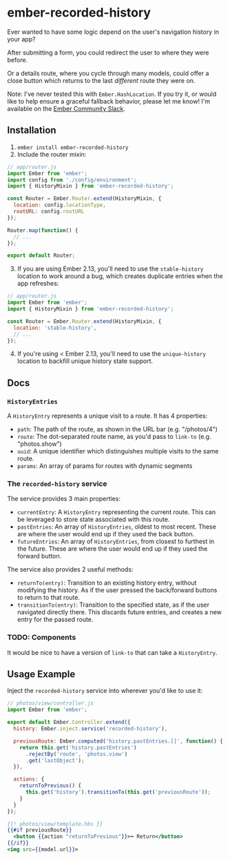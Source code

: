 # ember-recorded-history

Ever wanted to have some logic depend on the user's navigation history
in your app?

After submitting a form, you could redirect the user to where they were
before.

Or a details route, where you cycle through many models, could offer a
close button which returns to the last _different_ route they were on.

Note: I've never tested this with `Ember.HashLocation`. If you try it, or
would like to help ensure a graceful fallback behavior, please let me
know! I'm available on the [Ember Community
Slack](https://emberjs.com/community/).

## Installation

1. `ember install ember-recorded-history`
2. Include the router mixin:
```js
// app/router.js
import Ember from 'ember';
import config from './config/environment';
import { HistoryMixin } from 'ember-recorded-history';

const Router = Ember.Router.extend(HistoryMixin, {
  location: config.locationType,
  rootURL: config.rootURL
});

Router.map(function() {
  // ...
});

export default Router;
```

3. If you are using Ember 2.13, you'll need to use the `stable-history`
   location to work around a bug, which creates duplicate entries when
  the app refreshes:
```js
// app/router.js
import Ember from 'ember';
import { HistoryMixin } from 'ember-recorded-history';

const Router = Ember.Router.extend(HistoryMixin, {
  location: 'stable-history',
  // ...
});
```

4. If you're using < Ember 2.13, you'll need to use the `unique-history`
   location to backfill unique history state support.

## Docs

### `HistoryEntries`
A `HistoryEntry` represents a unique visit to a route. It has 4 properties:
- `path`: The path of the route, as shown in the URL bar (e.g. "/photos/4")
- `route`: The dot-separated route name, as you'd pass to `link-to` (e.g. "photos.show")
- `uuid`: A unique identifier which distinguishes multiple visits to the same route.
- `params`: An array of params for routes with dynamic segments

### The `recorded-history` service
The service provides 3 main properties:
- `currentEntry`: A `HistoryEntry` representing the current route. This
  can be leveraged to store state associated with this route.
- `pastEntries`: An array of `HistoryEntries`, oldest to most recent.
  These are where the user would end up if they used the back button.
- `futureEntries`: An array of `HistoryEntries`, from closest to
  furthest in the future. These are where the user would end up if they
  used the forward button.

The service also provides 2 useful methods:
- `returnTo(entry)`: Transition to an existing history entry, without
  modifying the history. As if the user pressed the back/forward buttons
  to return to that route.
- `transitionTo(entry)`: Transition to the specified state, as if the
  user navigated directly there. This discards future entries, and
  creates a new entry for the passed route.

### TODO: Components

It would be nice to have a version of `link-to` that can take a
`HistoryEntry`.

## Usage Example

Inject the `recorded-history` service into wherever you'd like to use
it:
```js
// photos/view/controller.js
import Ember from 'ember';

export default Ember.Controller.extend({
  history: Ember.inject.service('recorded-history'),

  previousRoute: Ember.computed('history.pastEntries.[]', function() {
    return this.get('history.pastEntries')
      .rejectBy('route', 'photos.view')
      .get('lastObject');
  }),

  actions: {
    returnToPrevious() {
      this.get('history').transitionTo(this.get('previousRoute'));
    }
  }
});
```

```hbs
{{! photos/view/template.hbs }}
{{#if previousRoute}}
  <button {{action "returnToPrevious"}}>⬅︎ Return</button>
{{/if}}
<img src={{model.url}}>
```
